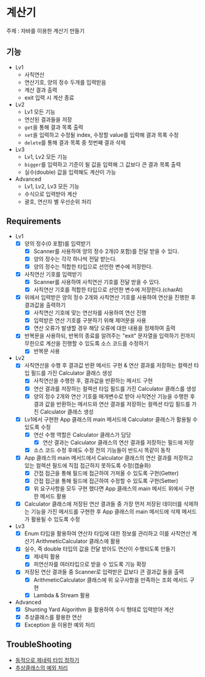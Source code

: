 # 계산기

주제 : 자바를 이용한 계산기 만들기

## 기능
- Lv1
  - 사칙연산
  - 연산기호, 양의 정수 두개를 입력받음
  - 계산 결과 출력
  - exit 입력 시 계산 종료
- Lv2
  - Lv1 모든 기능
  - 연산된 결과들을 저장
  - `get`을 통해 결과 목록 출력
  - `set`을 입력하고 수정될 index, 수정할 value를 입력해 결과 목록 수정
  - `delete`를 통해 결과 목록 중 첫번째 결과 삭제
- Lv3
  - Lv1, Lv2 모든 기능
  - `bigger`를 입력하고 기준이 될 값을 입력해 그 값보다 큰 결과 목록 출력
  - 실수(double) 값을 입력해도 계산이 가능
- Advanced
  - Lv1, Lv2, Lv3 모든 기능
  - 수식으로 입력받아 계산
  - 괄호, 연산자 별 우선순위 처리

## Requirements
- Lv1
  - [x] 양의 정수(0 포함)를 입력받기
    - [x] Scanner를 사용하여 양의 정수 2개(0 포함)를 전달 받을 수 있다.
    - [x] 양의 정수는 각각 하나씩 전달 받는다.
    - [x] 양의 정수는 적합한 타입으로 선언한 변수에 저장한다.
  - [x] 사칙연산 기호를 입력받기
    - [x] Scanner를 사용하여 사칙연산 기호를 전달 받을 수 있다.
    - [x] 사칙연산 기호를 적합한 타입으로 선언한 변수에 저장한다.(charAt)
  - [x] 위에서 입력받은 양의 정수 2개와 사칙연산 기호를 사용하여 연산을 진행한 후 결과값을 출력하기
    - [x] 사칙연산 기호에 맞는 연산자를 사용하여 연산 진행
    - [x] 입력받은 연산 기호를 구분하기 위해 제어문을 사용
    - [x] 연산 오류가 발생할 경우 해당 오류에 대한 내용을 정제하여 출력
  - [x] 반복문을 사용하되, 반복의 종료를 알려주는 "exit" 문자열을 입력하기 전까지 무한으로 계산을 진행할 수 있도록 소스 코드를 수정하기
    - [x] 반복문 사용
- Lv2
  - [x] 사칙연산을 수행 후 결과값 반환 메서드 구현 & 연산 결과를 저장하는 컬렉션 타입 필드를 가진 Calculator 클래스 생성
    - [x] 사칙연산을 수행한 후, 결과값을 반환하는 메서드 구현
    - [x] 연산 결과를 저장하는 컬렉션 타입 필드를 가진 Calculator 클래스를 생성
    - [x] 양의 정수 2개와 연산 기호를 매개변수로 받아 사칙연산 기능을 수행한 후 결과 값을 반환하는 메서드와 연산 결과를 저장하는 컬렉션 타입 필드를 가진 Calculator 클래스 생성
  - [x] Lv1에서 구현한 App 클래스의 main 메서드에 Calculator 클래스가 활용될 수 있도록 수정
    - [x] 연산 수행 역할은 Calculator 클래스가 담당
      - [x] 연산 결과는 Calculator 클래스의 연산 결과를 저장하는 필드에 저장
    - [x] 소스 코드 수정 후에도 수정 전의 기능들이 반드시 똑같이 동작
  - [x] App 클래스의 main 메서드에서 Calculator 클래스의 연산 결과를 저장하고 있는 컬렉션 필드에 직접 접근하지 못하도록 수정(캡슐화)
    - [x] 간접 접근을 통해 필드에 접근하여 가져올 수 있도록 구현(Getter)
    - [x] 간접 접근을 통해 필드에 접근하여 수정할 수 있도록 구현(Setter)
    - [x] 위 요구사항을 모두 구현 했다면 App 클래스의 main 메서드 위에서 구현한 메서드 활용
  - [x] Calculator 클래스에 저장된 연산 결과들 중 가장 먼저 저장된 데이터를 삭제하는 기능을 가진 메서드를 구현한 후 App 클래스의 main 메서드에 삭제 메서드가 활용될 수 있도록 수정
- Lv3
  - [x] Enum 타입을 활용하여 연산자 타입에 대한 정보를 관리하고 이를 사칙연산 계산기 ArithmeticCalculator 클래스에 활용
  - [x] 실수, 즉 double 타입의 값을 전달 받아도 연산이 수행되도록 만들기
    - [x] 제네릭 활용
    - [x] 피연산자를 여러타입으로 받을 수 있도록 기능 확장
  - [x] 저장된 연산 결과들 중 Scanner로 입력받은 값보다 큰 결과값 들을 출력
    - [x] ArithmeticCalculator 클래스에 위 요구사항을 만족하는 조회 메서드 구현
    - [x] Lambda & Stream 활용
- Advanced
  - [x] Shunting Yard Algorithm 을 활용하여 수식 형태로 입력받아 계산
  - [x] 추상클래스를 활용한 연산
  - [x] Exception 을 이용한 예외 처리

## TroubleShooting
- [동적으로 제네릭 타입 정하기](https://velog.io/@alsqja2626/Trouble-Shooting-input-type%EC%97%90-%EB%94%B0%EB%A5%B8-Generic-%EC%84%A4%EC%A0%95)
- [추상클래스의 예외 처리](https://velog.io/@alsqja2626/TroubleShooting-%EC%B6%94%EC%83%81-%ED%81%B4%EB%9E%98%EC%8A%A4%EC%9D%98-%EC%98%88%EC%99%B8-%EC%B2%98%EB%A6%AC)
